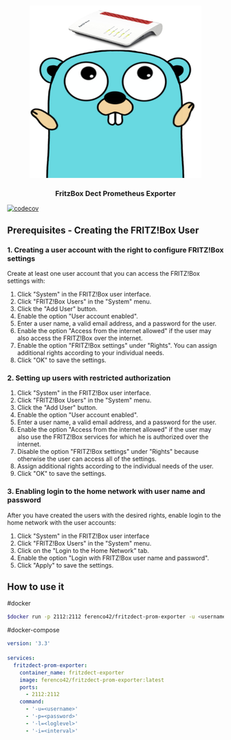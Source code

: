 <div align="center">

<p align="center">
  <a href="https://github.com/ferenconvonmatterhorn/fritzdect-prom-exporter">
    <img src="images/gopher.jpg" alt="Logo" width=400 height=400>
  </a>

  <h3 align="center">FritzBox Dect Prometheus Exporter</h3>
</p>

</div>


[![codecov](https://codecov.io/gh/FerencoVonMatterhorn/prometheus-fritzdect-exporter/branch/master/graph/badge.svg)](https://codecov.io/gh/FerencoVonMatterhorn/prometheus-fritzdect-exporter)

## Prerequisites - Creating the FRITZ!Box User <a name="prerequisites"></a>
        
### 1. Creating a user account with the right to configure FRITZ!Box settings  
Create at least one user account that you can access the FRITZ!Box settings with:  
1. Click "System" in the FRITZ!Box user interface. 
2. Click "FRITZ!Box Users" in the "System" menu. 
3. Click the "Add User" button. 
4. Enable the option "User account enabled". 
5. Enter a user name, a valid email address, and a password for the user. 
6. Enable the option "Access from the internet allowed" if the user may also access the FRITZ!Box over the internet. 
7. Enable the option "FRITZ!Box settings" under "Rights". You can assign additional rights according to your individual needs. 
8. Click "OK" to save the settings. 

### 2. Setting up users with restricted authorization
1. Click "System" in the FRITZ!Box user interface. 
2. Click "FRITZ!Box Users" in the "System" menu. 
3. Click the "Add User" button. 
4. Enable the option "User account enabled". 
5. Enter a user name, a valid email address, and a password for the user. 
6. Enable the option "Access from the internet allowed" if the user may also use the FRITZ!Box services for which he is authorized over the internet. 
7. Disable the option "FRITZ!Box settings" under "Rights" because otherwise the user can access all of the settings. 
8. Assign additional rights according to the individual needs of the user. 
9. Click "OK" to save the settings.

### 3. Enabling login to the home network with user name and password
After you have created the users with the desired rights, enable login to the home network with the user accounts:  
1. Click "System" in the FRITZ!Box user interface 
2. Click "FRITZ!Box Users" in the "System" menu. 
3. Click on the "Login to the Home Network" tab. 
4. Enable the option "Login with FRITZ!Box user name and password". 
5. Click "Apply" to save the settings. 


## How to use it <a name="howto"></a>
#docker
```bash
$docker run -p 2112:2112 ferenco42/fritzdect-prom-exporter -u <username> -p <password> -l <loglevel> -i <interval>
```
#docker-compose
```yaml
version: '3.3'

services:
  fritzdect-prom-exporter:
    container_name: fritzdect-exporter
    image: ferenco42/fritzdect-prom-exporter:latest
    ports:
      - 2112:2112
    command:
      - '-u=<username>'
      - '-p=<password>'
      - '-l=<loglevel>'
      - '-i=<interval>'
```

